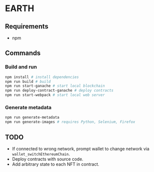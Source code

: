 # EARTH

## Requirements

- npm

## Commands

### Build and run
```bash
npm install # install dependencies
npm run build # build
npm run start-ganache # start local blockchain
npm run deploy-contract-ganache # deploy contracts
npm run start-webpack # start local web server
```

### Generate metadata
```bash
npm run generate-metadata
npm run generate-images # requires Python, Selenium, Firefox
```


## TODO

- If connected to wrong network, prompt wallet to change network via `wallet_switchEthereumChain`.
- Deploy contracts with source code.
- Add arbitrary state to each NFT in contract.
